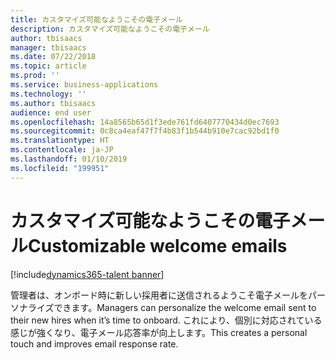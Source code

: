 ```yaml
---
title: カスタマイズ可能なようこその電子メール
description: カスタマイズ可能なようこその電子メール
author: tbisaacs
manager: tbisaacs
ms.date: 07/22/2018
ms.topic: article
ms.prod: ''
ms.service: business-applications
ms.technology: ''
ms.author: tbisaacs
audience: end user
ms.openlocfilehash: 14a8565b65d1f3ede761fd6407770434d0ec7693
ms.sourcegitcommit: 0c8ca4eaf47f7f4b83f1b544b910e7cac92bd1f0
ms.translationtype: HT
ms.contentlocale: ja-JP
ms.lasthandoff: 01/10/2019
ms.locfileid: "199951"
---
```

#  <a name="customizable-welcome-emails"></a><span data-ttu-id="bb914-103">カスタマイズ可能なようこその電子メール</span><span class="sxs-lookup"><span data-stu-id="bb914-103">Customizable welcome emails</span></span>

[!include[dynamics365-talent banner](../../includes/dynamics365-talent.md)]




<span data-ttu-id="bb914-104">管理者は、オンボード時に新しい採用者に送信されるようこそ電子メールをパーソナライズできます。</span><span class="sxs-lookup"><span data-stu-id="bb914-104">Managers can personalize the welcome email sent to their new hires when it’s time to onboard.</span></span> <span data-ttu-id="bb914-105">これにより、個別に対応されている感じが強くなり、電子メール応答率が向上します。</span><span class="sxs-lookup"><span data-stu-id="bb914-105">This creates a personal touch and improves email response rate.</span></span>
